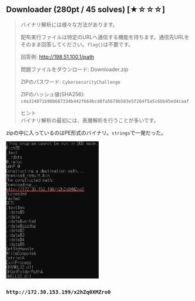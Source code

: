 ## Downloader (280pt / 45 solves) [★☆☆☆]
> バイナリ解析には様々な方法があります。
> 
> 
> 配布実行ファイルは特定のURLへ通信する機能を持ちます。通信先URLをそのまま回答してください。`flag{}`は不要です。
> 
> 
> 回答例: http://198.51.100.1/path
> 
> 
> 問題ファイルをダウンロード: Downloader.zip
> 
> ZIPのパスワード: `CybersecurityChallenge`
> 
> ZIPのハッシュ値(SHA256): `c4a324071b98b687334b442f664bcd8fa5679b583e5f264f5a5c6bb45ed4caaf`
> 
> 
> ヒント  
> バイナリ解析の最初には、表層解析を行うことが多いです。

zipの中に入っているのはPE形式のバイナリ。`strings`で一発だった。

<img src="images/image01.png" width="50%"></img>

### `http://172.30.153.199/x2hZq0XMZro0`